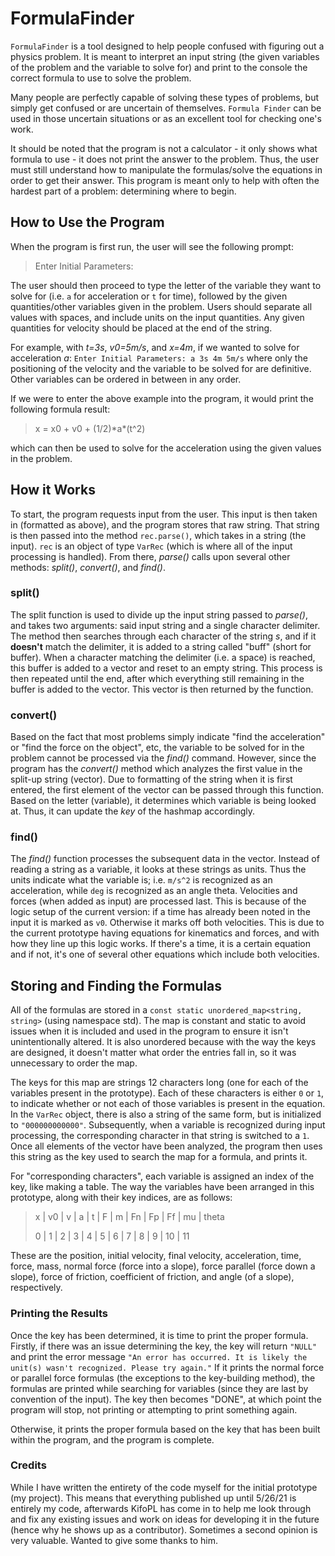 # FormulaFinder

`FormulaFinder` is a tool designed to help people confused with figuring out a physics problem. It is meant to interpret an input string (the given variables of the problem and the variable to solve for) and print to the console the correct formula to use to solve the problem.

Many people are perfectly capable of solving these types of problems, but simply get confused or are uncertain of themselves. `Formula Finder` can be used in those uncertain situations or as an excellent tool for checking one's work.

It should be noted that the program is not a calculator - it only shows what formula to use - it does not print the answer to the problem. Thus, the user must still understand how to manipulate the formulas/solve the equations in order to get their answer. This program is meant only to help with often the hardest part of a problem: determining where to begin.

## How to Use the Program

When the program is first run, the user will see the following prompt:
> Enter Initial Parameters:

The user should then proceed to type the letter of the variable they want to solve for (i.e. `a` for acceleration or `t` for time), followed by the given quantities/other variables given in the problem. Users should separate all values with spaces, and include units on the input quantities. Any given quantities for velocity should be placed at the end of the string.

For example, with *t=3s*, *v0=5m/s*, and *x=4m*, if we wanted to solve for acceleration *a*:
`Enter Initial Parameters: a 3s 4m 5m/s`
where only the positioning of the velocity and the variable to be solved for are definitive. Other variables can be ordered in between in any order.

If we were to enter the above example into the program, it would print the following formula result:
> x = x0 + v0 + (1/2)\*a\*(t^2)

which can then be used to solve for the acceleration using the given values in the problem.

## How it Works
To start, the program requests input from the user. This input is then taken in (formatted as above), and the program stores that raw string. That string is then passed into the method `rec.parse()`, which takes in a string (the input). `rec` is an object of type `VarRec` (which is where all of the input processing is handled). From there, *parse()* calls upon several other methods: *split()*, *convert()*, and *find()*.

### split()
The split function is used to divide up the input string passed to *parse()*, and takes two arguments: said input string and a single character delimiter. The method then searches through each character of the string *s*, and if it **doesn't** match the delimiter, it is added to a string called "buff" (short for buffer). When a character matching the delimiter (i.e. a space) is reached, this buffer is added to a vector and reset to an empty string. This process is then repeated until the end, after which everything still remaining in the buffer is added to the vector. This vector is then returned by the function.

### convert()
Based on the fact that most problems simply indicate "find the acceleration" or "find the force on the object", etc, the variable to be solved for in the problem cannot be processed via the *find()* command. However, since the program has the *convert()* method which analyzes the first value in the split-up string (vector). Due to formatting of the string when it is first entered, the first element of the vector can be passed through this function. Based on the letter (variable), it determines which variable is being looked at. Thus, it can update the *key* of the hashmap accordingly.

### find()
The *find()* function processes the subsequent data in the vector. Instead of reading a string as a variable, it looks at these strings as units. Thus the units indicate what the variable is; i.e. `m/s^2` is recognized as an acceleration, while `deg` is recognized as an angle theta. Velocities and forces (when added as input) are processed last. This is because of the logic setup of the current version: if a time has already been noted in the input it is marked as `v0`. Otherwise it marks off both velocities. This is due to the current prototype having equations for kinematics and forces, and with how they line up this logic works. If there's a time, it is a certain equation and if not, it's one of several other equations which include both velocities.

## Storing and Finding the Formulas
All of the formulas are stored in a `const static unordered_map<string, string>` (using namespace std). The map is constant and static to avoid issues when it is included and used in the program to ensure it isn't unintentionally altered. It is also unordered because with the way the keys are designed, it doesn't matter what order the entries fall in, so it was unnecessary to order the map.

The keys for this map are strings 12 characters long (one for each of the variables present in the prototype). Each of these characters is either `0` or `1`, to indicate whether or not each of those variables is present in the equation. In the `VarRec` object, there is also a string of the same form, but is initialized to `"000000000000"`. Subsequently, when a variable is recognized during input processing, the corresponding character in that string is switched to a `1`. Once all elements of the vector have been analyzed, the program then uses this string as the key used to search the map for a formula, and prints it.

For "corresponding characters", each variable is assigned an index of the key, like making a table. The way the variables have been arranged in this prototype, along with their key indices, are as follows:
> x | v0 | v | a | t | F | m | Fn | Fp | Ff | mu | theta
>
>  0 | 1 | 2 | 3 | 4 | 5 | 6 | 7 | 8 | 9 | 10 | 11

These are the position, initial velocity, final velocity, acceleration, time, force, mass, normal force (force into a slope), force parallel (force down a slope), force of friction, coefficient of friction, and angle (of a slope), respectively.

### Printing the Results
Once the key has been determined, it is time to print the proper formula. Firstly, if there was an issue determining the key, the key will return `"NULL"` and print the error message `"An error has occurred. It is likely the unit(s) wasn't recognized. Please try again."` If it prints the normal force or parallel force formulas (the exceptions to the key-building method), the formulas are printed while searching for variables (since they are last by convention of the input). The key then becomes "DONE", at which point the program will stop, not printing or attempting to print something again.

Otherwise, it prints the proper formula based on the key that has been built within the program, and the program is complete.

### Credits
While I have written the entirety of the code myself for the initial prototype (my project). This means that everything published up until 5/26/21 is entirely my code, afterwards KifoPL has come in to help me look through and fix any existing issues and work on ideas for developing it in the future (hence why he shows up as a contributor). Sometimes a second opinion is very valuable. Wanted to give some thanks to him.
